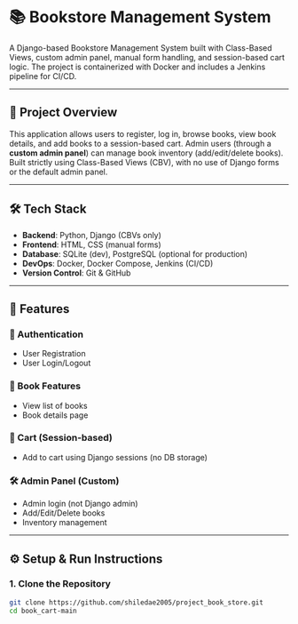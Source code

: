 # 📚 Bookstore Management System

A Django-based Bookstore Management System built with Class-Based Views, custom admin panel, manual form handling, and session-based cart logic. The project is containerized with Docker and includes a Jenkins pipeline for CI/CD.

---

## 🚀 Project Overview

This application allows users to register, log in, browse books, view book details, and add books to a session-based cart. Admin users (through a **custom admin panel**) can manage book inventory (add/edit/delete books). Built strictly using Class-Based Views (CBV), with no use of Django forms or the default admin panel.

---

## 🛠️ Tech Stack

- **Backend**: Python, Django (CBVs only)
- **Frontend**: HTML, CSS (manual forms)
- **Database**: SQLite (dev), PostgreSQL (optional for production)
- **DevOps**: Docker, Docker Compose, Jenkins (CI/CD)
- **Version Control**: Git & GitHub

---

## 🧩 Features

### 👥 Authentication
- User Registration
- User Login/Logout

### 📘 Book Features
- View list of books
- Book details page

### 🛒 Cart (Session-based)
- Add to cart using Django sessions (no DB storage)

### 🛠️ Admin Panel (Custom)
- Admin login (not Django admin)
- Add/Edit/Delete books
- Inventory management

---

## ⚙️ Setup & Run Instructions

### 1. Clone the Repository

```bash
git clone https://github.com/shiledae2005/project_book_store.git
cd book_cart-main
